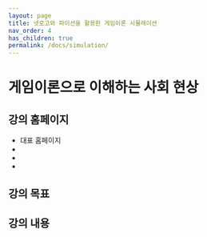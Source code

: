 ```yaml
---
layout: page
title: 넷로고와 파이선을 활용한 게임이론 시뮬레이션
nav_order: 4
has_children: true
permalink: /docs/simulation/
---
```


# 게임이론으로 이해하는 사회 현상

## 강의 홈페이지

- 대표 홈페이지
-
- 
- 



## 강의 목표



## 강의 내용

